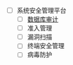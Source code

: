 - [ ] 系统安全管理平台
  - [ ] [数据库审计](./DBAudit/readme.md)
  - [ ] 准入管理
  - [ ] 漏洞扫描
  - [ ] 终端安全管理
  - [ ] 病毒防护